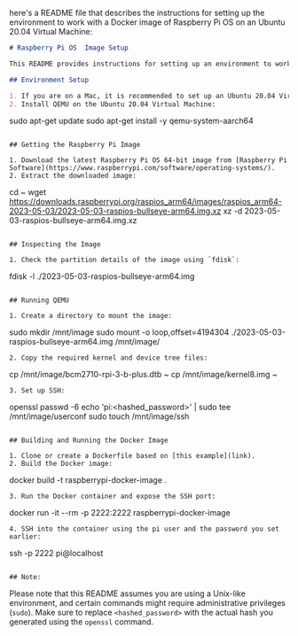 here's a README file that describes the instructions for setting up the environment to work with a Docker image of Raspberry Pi OS on an Ubuntu 20.04 Virtual Machine:

```markdown
# Raspberry Pi OS  Image Setup

This README provides instructions for setting up an environment to work with a Docker image of Raspberry Pi OS on an Ubuntu 20.04 Virtual Machine using QEMU.

## Environment Setup

1. If you are on a Mac, it is recommended to set up an Ubuntu 20.04 Virtual Machine using Parallels.
2. Install QEMU on the Ubuntu 20.04 Virtual Machine:
   ```
   sudo apt-get update
   sudo apt-get install -y qemu-system-aarch64
   ```

## Getting the Raspberry Pi Image

1. Download the latest Raspberry Pi OS 64-bit image from [Raspberry Pi Software](https://www.raspberrypi.com/software/operating-systems/).
2. Extract the downloaded image:
   ```
   cd ~
   wget https://downloads.raspberrypi.org/raspios_arm64/images/raspios_arm64-2023-05-03/2023-05-03-raspios-bullseye-arm64.img.xz
   xz -d 2023-05-03-raspios-bullseye-arm64.img.xz
   ```

## Inspecting the Image

1. Check the partition details of the image using `fdisk`:
   ```
   fdisk -l ./2023-05-03-raspios-bullseye-arm64.img
   ```

## Running QEMU

1. Create a directory to mount the image:
   ```
   sudo mkdir /mnt/image
   sudo mount -o loop,offset=4194304 ./2023-05-03-raspios-bullseye-arm64.img /mnt/image/
   ```
2. Copy the required kernel and device tree files:
   ```
   cp /mnt/image/bcm2710-rpi-3-b-plus.dtb ~
   cp /mnt/image/kernel8.img ~
   ```
3. Set up SSH:
   ```
   openssl passwd -6
   echo 'pi:<hashed_password>' | sudo tee /mnt/image/userconf
   sudo touch /mnt/image/ssh
   ```

## Building and Running the Docker Image

1. Clone or create a Dockerfile based on [this example](link).
2. Build the Docker image:
   ```
   docker build -t raspberrypi-docker-image .
   ```
3. Run the Docker container and expose the SSH port:
   ```
   docker run -it --rm -p 2222:2222 raspberrypi-docker-image
   ```
4. SSH into the container using the pi user and the password you set earlier:
   ```
   ssh -p 2222 pi@localhost
   ```

## Note:
```

Please note that this README assumes you are using a Unix-like environment, and certain commands might require administrative privileges (`sudo`). Make sure to replace `<hashed_password>` with the actual hash you generated using the `openssl` command.
